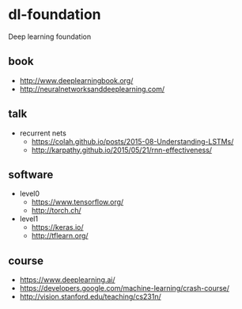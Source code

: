 # dl-foundation
Deep learning foundation

## book
* http://www.deeplearningbook.org/
* http://neuralnetworksanddeeplearning.com/

## talk
* recurrent nets
  * https://colah.github.io/posts/2015-08-Understanding-LSTMs/
  * http://karpathy.github.io/2015/05/21/rnn-effectiveness/

## software
* level0
  * https://www.tensorflow.org/
  * http://torch.ch/
* level1
  * https://keras.io/
  * http://tflearn.org/

## course
* https://www.deeplearning.ai/
* https://developers.google.com/machine-learning/crash-course/
* http://vision.stanford.edu/teaching/cs231n/

